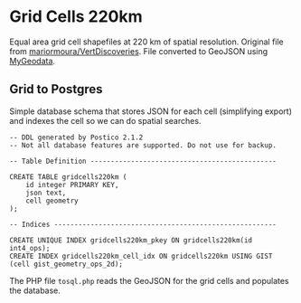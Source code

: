 # Grid Cells 220km

Equal area grid cell shapefiles at 220 km of spatial resolution. Original file from [mariormoura/VertDiscoveries](https://github.com/mariormoura/VertDiscoveries). File converted to GeoJSON using [MyGeodata](https://mygeodata.cloud/).

## Grid to Postgres

Simple database schema that stores JSON for each cell (simplifying export) and indexes the cell so we can do spatial searches.

```
-- DDL generated by Postico 2.1.2
-- Not all database features are supported. Do not use for backup.

-- Table Definition ----------------------------------------------

CREATE TABLE gridcells220km (
    id integer PRIMARY KEY,
    json text,
    cell geometry
);

-- Indices -------------------------------------------------------

CREATE UNIQUE INDEX gridcells220km_pkey ON gridcells220km(id int4_ops);
CREATE INDEX gridcells220km_cell_idx ON gridcells220km USING GIST (cell gist_geometry_ops_2d);
```

The PHP file `tosql.php` reads the GeoJSON for the grid cells and populates the database.
